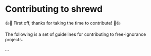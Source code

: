 # Contributing to shrewd

:+1::tada: First off, thanks for taking the time to contribute! :tada::+1:

The following is a set of guidelines for contributing to free-ignorance projects. 

...
